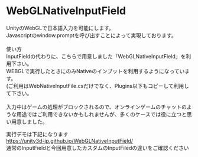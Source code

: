 # WebGLNativeInputField
UnityのWebGLで日本語入力を可能にします。<br />
Javascriptのwindow.promptを呼び出すことによって実現しております。<br />
<br />
使い方<br />
InputFieldの代わりに、こちらで用意しました「WebGLNativeInputField」を利用下さい。<br />
WEBGLで実行したときにのみNativeのインプットを利用するようになっています。<br />
(ご利用はWebNativeInputFile.csだけでなく、Plugins以下もコピーして利用して下さい。<br />
<br />
入力中はゲームの処理がブロックされるので、オンラインゲームのチャットのような用途ではご利用できないかもしれませんが、多くのケースでは役に立つと思い用意しました。


実行デモは下記になります<br />
https://unity3d-jp.github.io/WebGLNativeInputField/ <br />
通常のInputFieldと今回用意したカスタムのInputFiledの違いをご確認ください
